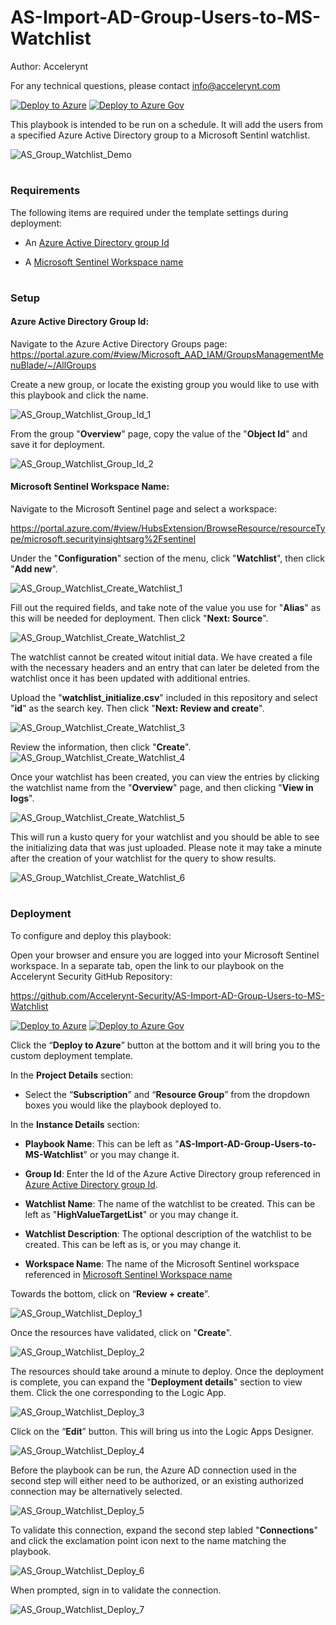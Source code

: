 # AS-Import-AD-Group-Users-to-MS-Watchlist

Author: Accelerynt

For any technical questions, please contact info@accelerynt.com  

[![Deploy to Azure](https://aka.ms/deploytoazurebutton)](https://portal.azure.com/#create/Microsoft.Template/uri/https%3A%2F%2Fraw.githubusercontent.com%2FAccelerynt-Security%2FAS-Import-AD-Group-Users-to-MS-Watchlist%2Fmain%2Fazuredeploy.json)
[![Deploy to Azure Gov](https://aka.ms/deploytoazuregovbutton)](https://portal.azure.us/#create/Microsoft.Template/uri/https%3A%2F%2Fraw.githubusercontent.com%2FAccelerynt-Security%2FAS-Import-AD-Group-Users-to-MS-Watchlist%2Fmain%2Fazuredeploy.json)       

This playbook is intended to be run on a schedule. It will add the users from a specified Azure Active Directory group to a Microsoft Sentinl watchlist.

![AS_Group_Watchlist_Demo](Images/AS_Group_Watchlist_Demo.png)


#
### Requirements

The following items are required under the template settings during deployment: 

* An [Azure Active Directory group Id](https://github.com/Accelerynt-Security/AS-Import-AD-Group-Users-to-MS-Watchlist#azure-active-directory-group-id)

* A [Microsoft Sentinel Workspace name](https://github.com/Accelerynt-Security/AS-Import-AD-Group-Users-to-MS-Watchlist#microsoft-sentinel-workspace-name)


# 
### Setup

#### Azure Active Directory Group Id:

Navigate to the Azure Active Directory Groups page: 
https://portal.azure.com/#view/Microsoft_AAD_IAM/GroupsManagementMenuBlade/~/AllGroups

Create a new group, or locate the existing group you would like to use with this playbook and click the name.

![AS_Group_Watchlist_Group_Id_1](Images/AS_Group_Watchlist_Group_Id_1.png)

From the group "**Overview**" page, copy the value of the "**Object Id**" and save it for deployment.

![AS_Group_Watchlist_Group_Id_2](Images/AS_Group_Watchlist_Group_Id_2.png)


#### Microsoft Sentinel Workspace Name:

Navigate to the Microsoft Sentinel page and select a workspace:

https://portal.azure.com/#view/HubsExtension/BrowseResource/resourceType/microsoft.securityinsightsarg%2Fsentinel

Under the "**Configuration**" section of the menu, click "**Watchlist**", then click "**Add new**".

![AS_Group_Watchlist_Create_Watchlist_1](Images/AS_Group_Watchlist_Create_Watchlist_1.png)

Fill out the required fields, and take note of the value you use for "**Alias**" as this will be needed for deployment. Then click "**Next: Source**".

![AS_Group_Watchlist_Create_Watchlist_2](Images/AS_Group_Watchlist_Create_Watchlist_2.png)

The watchlist cannot be created witout initial data. We have created a file with the necessary headers and an entry that can later be deleted from the watchlist once it has been updated with additional entries.

Upload the "**watchlist_initialize.csv**" included in this repository and select "**id**" as the search key. Then click "**Next: Review and create**".

![AS_Group_Watchlist_Create_Watchlist_3](Images/AS_Group_Watchlist_Create_Watchlist_3.png)


Review the information, then click "**Create**".
![AS_Group_Watchlist_Create_Watchlist_4](Images/AS_Group_Watchlist_Create_Watchlist_4.png)

Once your watchlist has been created, you can view the entries by clicking the watchlist name from the "**Overview**" page, and then clicking "**View in logs**".

![AS_Group_Watchlist_Create_Watchlist_5](Images/AS_Group_Watchlist_Create_Watchlist_5.png)

This will run a kusto query for your watchlist and you should be able to see the initializing data that was just uploaded. Please note it may take a minute after the creation of your watchlist for the query to show results.

![AS_Group_Watchlist_Create_Watchlist_6](Images/AS_Group_Watchlist_Create_Watchlist_6.png)


#
### Deployment                                                                                                         
                                                                                                        
To configure and deploy this playbook:
 
Open your browser and ensure you are logged into your Microsoft Sentinel workspace. In a separate tab, open the link to our playbook on the Accelerynt Security GitHub Repository:

https://github.com/Accelerynt-Security/AS-Import-AD-Group-Users-to-MS-Watchlist

[![Deploy to Azure](https://aka.ms/deploytoazurebutton)](https://portal.azure.com/#create/Microsoft.Template/uri/https%3A%2F%2Fraw.githubusercontent.com%2FAccelerynt-Security%2FAS-Import-AD-Group-Users-to-MS-Watchlist%2Fmain%2Fazuredeploy.json)
[![Deploy to Azure Gov](https://aka.ms/deploytoazuregovbutton)](https://portal.azure.us/#create/Microsoft.Template/uri/https%3A%2F%2Fraw.githubusercontent.com%2FAccelerynt-Security%2FAS-Import-AD-Group-Users-to-MS-Watchlist%2Fmain%2Fazuredeploy.json)                                             

Click the “**Deploy to Azure**” button at the bottom and it will bring you to the custom deployment template.

In the **Project Details** section:

* Select the “**Subscription**” and “**Resource Group**” from the dropdown boxes you would like the playbook deployed to.  

In the **Instance Details** section:   

* **Playbook Name**: This can be left as "**AS-Import-AD-Group-Users-to-MS-Watchlist**" or you may change it.  

* **Group Id**: Enter the Id of the Azure Active Directory group referenced in [Azure Active Directory group Id](https://github.com/Accelerynt-Security/AS-Import-AD-Group-Users-to-MS-Watchlist#azure-active-directory-group-id).

* **Watchlist Name**: The name of the watchlist to be created. This can be left as "**HighValueTargetList**" or you may change it.

* **Watchlist Description**: The optional description of the watchlist to be created. This can be left as is, or you may change it.

* **Workspace Name**: The name of the Microsoft Sentinel workspace referenced in [Microsoft Sentinel Workspace name](https://github.com/Accelerynt-Security/AS-Import-AD-Group-Users-to-MS-Watchlist#microsoft-sentinel-workspace-name)

Towards the bottom, click on “**Review + create**”. 

![AS_Group_Watchlist_Deploy_1](Images/AS_Group_Watchlist_Deploy_1.png)

Once the resources have validated, click on "**Create**".

![AS_Group_Watchlist_Deploy_2](Images/AS_Group_Watchlist_Deploy_2.png)

The resources should take around a minute to deploy. Once the deployment is complete, you can expand the "**Deployment details**" section to view them.
Click the one corresponding to the Logic App.

![AS_Group_Watchlist_Deploy_3](Images/AS_Group_Watchlist_Deploy_3.png)

Click on the “**Edit**” button. This will bring us into the Logic Apps Designer.

![AS_Group_Watchlist_Deploy_4](Images/AS_Group_Watchlist_Deploy_4.png)

Before the playbook can be run, the Azure AD connection used in the second step will either need to be authorized, or an existing authorized connection may be alternatively selected.  

![AS_Group_Watchlist_Deploy_5](Images/AS_Group_Watchlist_Deploy_5.png)

To validate this connection, expand the second step labled "**Connections**" and click the exclamation point icon next to the name matching the playbook.
                                                                                                
![AS_Group_Watchlist_Deploy_6](Images/AS_Group_Watchlist_Deploy_6.png)

When prompted, sign in to validate the connection.                                                                                                
                                                                                                
![AS_Group_Watchlist_Deploy_7](Images/AS_Group_Watchlist_Deploy_7.png)                                                                                                                                                        